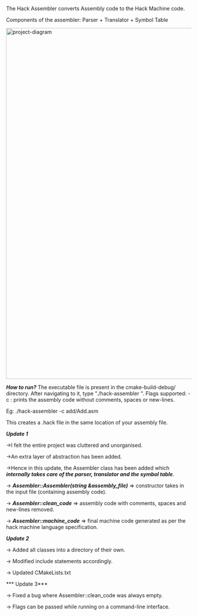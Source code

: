 The Hack Assembler converts Assembly code to the Hack Machine code.

Components of the assembler: Parser + Translator + Symbol Table

<img width="956" alt="project-diagram" src="https://user-images.githubusercontent.com/37622719/204144355-93e318e6-f4a4-4f1c-9042-5633b4ffc4a4.png">

***How to run?***
The executable file is present in the cmake-build-debug/ directory. After navigating to it, type "./hack-assembler <flags> <file-name>".
  Flags supported:
    -c   :  prints the assembly code without comments, spaces or new-lines.
    
  Eg: ./hack-assembler -c add/Add.asm
  
  This creates a .hack file in the same location of your assembly file.

***Update 1***

->I felt the entire project was cluttered and unorganised.
  
->An extra layer of abstraction has been added.
  
->Hence in this update, the Assembler class has been added which ***internally takes care of the parser, translator and the symbol table***.

-> ***Assembler::Assembler(string &assembly_file)*** => constructor takes in the input file (containing assembly code).
  
-> ***Assembler::clean_code*** => assembly code with comments, spaces and new-lines removed.
  
-> ***Assembler::machine_code*** => final machine code generated as per the hack machine language specification.

  
  ***Update 2***
  
  -> Added all classes into a directory of their own.
  
  -> Modified include statements accordingly.
  
  -> Updated CMakeLists.txt
  
  
  *** Update 3***
  
  -> Fixed a bug where Assembler::clean_code was always empty.
  
  -> Flags can be passed while running on a command-line interface.
